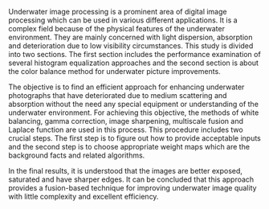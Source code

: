 Underwater image processing is a prominent area of digital image processing which can be used in various different applications. It is a complex field because of the 
physical features of the underwater environment. They are mainly concerned with light dispersion, absorption and deterioration due to low visibility circumstances. 
This study is divided into two sections. The first section includes the performance examination of several histogram equalization approaches and the second section
is about the color balance method for underwater picture improvements.

The objective is to find an efficient approach for enhancing underwater photographs that have deteriorated due to medium scattering and absorption without the need any
special equipment or understanding of the underwater environment. For achieving this objective, the methods of white balancing, gamma correction, image sharpening,
multiscale fusion and Laplace function are used in this process. This procedure includes two crucial steps. The first step is to figure out how to provide acceptable
inputs and the second step is to choose appropriate weight maps which are the background facts and related algorithms.

In the final results, it is understood that the images are better exposed, saturated and have sharper edges. It can be concluded that this approach provides a
fusion-based technique for improving underwater image quality with little complexity and excellent efficiency.
